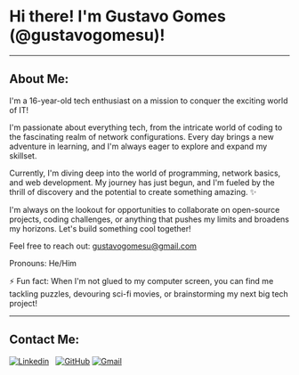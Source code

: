 # Hi there! I'm Gustavo Gomes (@gustavogomesu)!

---

## About Me:

I'm a 16-year-old tech enthusiast on a mission to conquer the exciting world of IT! 

I'm passionate about everything tech, from the intricate world of coding to the fascinating realm of network configurations. Every day brings a new adventure in learning, and I'm always eager to explore and expand my skillset. 

Currently, I'm diving deep into the world of programming, network basics, and web development. My journey has just begun, and I'm fueled by the thrill of discovery and the potential to create something amazing. ✨

I'm always on the lookout for opportunities to collaborate on open-source projects, coding challenges, or anything that pushes my limits and broadens my horizons. Let's build something cool together! 

Feel free to reach out: gustavogomesu@gmail.com

Pronouns: He/Him

⚡ Fun fact: When I'm not glued to my computer screen, you can find me tackling puzzles, devouring sci-fi movies, or brainstorming my next big tech project! 

---

## Contact Me:

[![Linkedin](https://img.shields.io/badge/LinkedIn-0077B5?style=for-the-badge&logo=linkedin&logoColor=white)](https://www.linkedin.com/in/gustavo-gomes-a03b76301/)
&nbsp;
[![GitHub](https://img.shields.io/badge/GitHub-100000?style=for-the-badge&logo=github&logoColor=white)](https://github.com/gustavogomesu)
[![Gmail](https://img.shields.io/badge/Gmail-D14836?style=for-the-badge&logo=gmail&logoColor=white)](https://gustavogomesu@gmail.com)